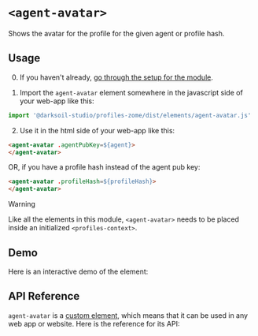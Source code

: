 # `<agent-avatar>`

Shows the avatar for the profile for the given agent or profile hash.

## Usage

0. If you haven't already, [go through the setup for the module](/setup).

1. Import the `agent-avatar` element somewhere in the javascript side of your web-app like this:

```js
import '@darksoil-studio/profiles-zome/dist/elements/agent-avatar.js'
```

2. Use it in the html side of your web-app like this:

```html
<agent-avatar .agentPubKey=${agent}>
</agent-avatar>
```

OR, if you have a profile hash instead of the agent pub key:

```html
<agent-avatar .profileHash=${profileHash}>
</agent-avatar>
```

> [!WARNING]
> Like all the elements in this module, `<agent-avatar>` needs to be placed inside an initialized `<profiles-context>`.

## Demo

Here is an interactive demo of the element:

<element-demo>
</element-demo>

<script setup>
import { onMounted } from 'vue'
import {
  ProfilesZomeMock,
  demoProfiles,
} from "../../ui/src/mocks.ts";
import { ProfilesStore } from "../../ui/src/profiles-store.ts";
import { ProfilesClient } from "../../ui/src/profiles-client.ts";
import { decodeHashFromBase64, encodeHashToBase64 } from '@holochain/client';
import { render } from 'lit';
import { html, unsafeStatic } from "lit/static-html.js";

onMounted(async () => {
  // Elements need to be imported on the client side, not the SSR side
  // Reference: https://vitepress.dev/guide/ssr-compat#importing-in-mounted-hook
  await import('@api-viewer/docs/lib/api-docs.js');
  await import('@api-viewer/demo/lib/api-demo.js');
  await import('../../ui/src/elements/profiles-context.ts');
  await import('../../ui/src/elements/agent-avatar.ts');

  const profiles = await demoProfiles();
  const myPubKey = Array.from(profiles.keys())[0];
  const mock = new ProfilesZomeMock(profiles, myPubKey);
  const client = new ProfilesClient(mock, "lobby");
  const store = new ProfilesStore(client);
    
  render(html`
    <profiles-context .store=${store}>
      <api-demo src="custom-elements.json" only="agent-avatar" exclude-knobs="store">
        <template data-element="agent-avatar" data-target="host">
          <agent-avatar agent-pub-key="${unsafeStatic(encodeHashToBase64(client.client.myPubKey))}">
          </agent-avatar>
        </template>
      </api-demo>
    </profiles-context>`,
    document.querySelector('element-demo')
  );
});

</script>

## API Reference

`agent-avatar` is a [custom element](https://web.dev/articles/custom-elements-v1), which means that it can be used in any web app or website. Here is the reference for its API:

<api-docs src="custom-elements.json" only="agent-avatar">
</api-docs>
